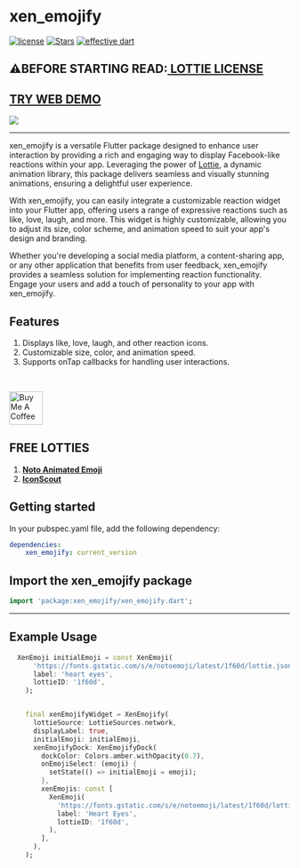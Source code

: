 # **xen_emojify**

[![license](https://img.shields.io/badge/licence-BSD-white.svg)](https://github.com/xenSlayer/xen_emojify/blob/master/LICENSE)
[![Stars](https://img.shields.io/github/stars/xenSlayer/xen_emojify)](https://github.com/xenSlayer/xen_emojify)
[![effective dart](https://img.shields.io/badge/style-effective_dart-40c4ff.svg)](https://dart.dev/guides/language/effective-dart)


## ⚠️BEFORE STARTING READ:<a href="https://github.com/xvrh/lottie-flutter/blob/master/LICENSE" target="_blank"> **LOTTIE LICENSE** </a>


## <a href="https://xenslayer.github.io/xen_emojify/" target="_blank"> TRY WEB DEMO
</a>


<img src="https://github.com/xenSlayer/xen_emojify/misc/xen-emojify.gif"><hr>

xen_emojify is a versatile Flutter package designed to enhance user interaction by providing a rich and engaging way to display Facebook-like reactions within your app. Leveraging the power of <a href='https://pub.dev/packages/lottie' target="_blank">Lottie</a>, a dynamic animation library, this package delivers seamless and visually stunning animations, ensuring a delightful user experience.

With xen_emojify, you can easily integrate a customizable reaction widget into your Flutter app, offering users a range of expressive reactions such as like, love, laugh, and more. This widget is highly customizable, allowing you to adjust its size, color scheme, and animation speed to suit your app's design and branding.

Whether you're developing a social media platform, a content-sharing app, or any other application that benefits from user feedback, xen_emojify provides a seamless solution for implementing reaction functionality. Engage your users and add a touch of personality to your app with xen_emojify.


## Features

1. Displays like, love, laugh, and other reaction icons.
2. Customizable size, color, and animation speed.
3. Supports onTap callbacks for handling user interactions.

<br>

<a href="https://www.buymeacoffee.com/kiranpaudel1892" target="_blank"><img src="https://cdn.buymeacoffee.com/buttons/v2/default-yellow.png" alt="Buy Me A Coffee" style="height: 60px !important;" ></a>

## FREE LOTTIES

1. <a href="https://googlefonts.github.io/noto-emoji-animation/" target="_blank"> **Noto Animated Emoji** </a>
2. <a href="https://iconscout.com/lottie-animations" target="_blank">**IconScout**</a>


## Getting started
In your pubspec.yaml file, add the following dependency:
```yaml
dependencies:
    xen_emojify: current_version
```


## Import the xen_emojify package

```dart
import 'package:xen_emojify/xen_emojify.dart';
```
<hr>

## Example Usage

```dart
  XenEmoji initialEmoji = const XenEmoji(
      'https://fonts.gstatic.com/s/e/notoemoji/latest/1f60d/lottie.json',
      label: 'heart eyes',
      lottieID: '1f60d',
    );


    final xenEmojifyWidget = XenEmojify(
      lottieSource: LottieSources.network,
      displayLabel: true,
      initialEmoji: initialEmoji,
      xenEmojifyDock: XenEmojifyDock(
        dockColor: Colors.amber.withOpacity(0.7),
        onEmojiSelect: (emoji) {
          setState(() => initialEmoji = emoji);
        },
        xenEmojis: const [
          XenEmoji(
            'https://fonts.gstatic.com/s/e/notoemoji/latest/1f60d/lottie.json',
            label: 'Heart Eyes',
            lottieID: '1f60d',
          ),
        ],
      ),
    );
```
